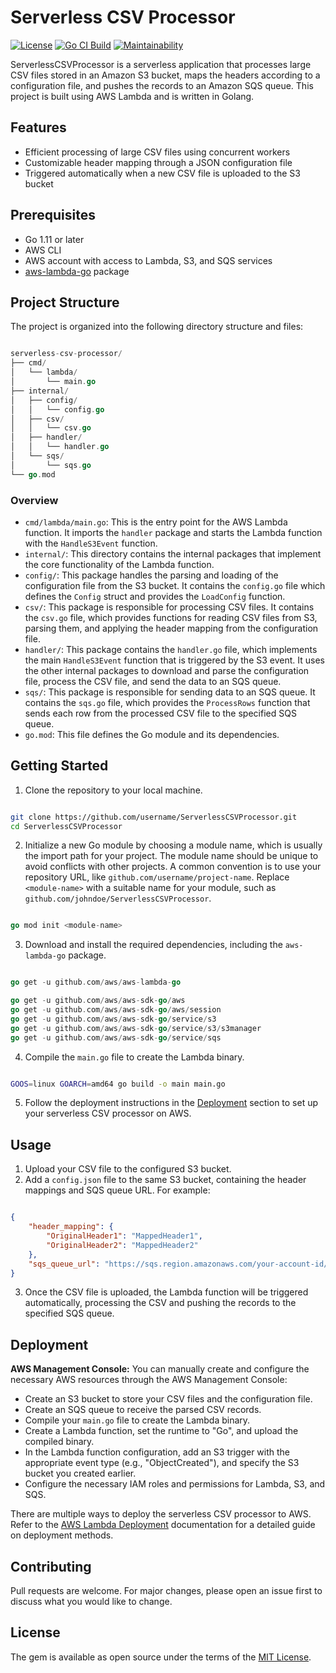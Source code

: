 # Serverless CSV Processor
[![License](https://img.shields.io/badge/License-MIT-yellow.svg)](https://opensource.org/licenses/MIT) [![Go CI Build](https://github.com/nagstler/serverless-csv-processor/actions/workflows/main.yml/badge.svg?branch=main)](https://github.com/nagstler/serverless-csv-processor/actions/workflows/main.yml) [![Maintainability](https://api.codeclimate.com/v1/badges/b840499e1cc06363e584/maintainability)](https://codeclimate.com/github/nagstler/serverless-csv-processor/maintainability)

ServerlessCSVProcessor is a serverless application that processes large CSV files stored in an Amazon S3 bucket, maps the headers according to a configuration file, and pushes the records to an Amazon SQS queue. This project is built using AWS Lambda and is written in Golang.
## Features
- Efficient processing of large CSV files using concurrent workers
- Customizable header mapping through a JSON configuration file
- Triggered automatically when a new CSV file is uploaded to the S3 bucket
## Prerequisites
- Go 1.11 or later
- AWS CLI
- AWS account with access to Lambda, S3, and SQS services 
- [aws-lambda-go](https://github.com/aws/aws-lambda-go)  package

## Project Structure

The project is organized into the following directory structure and files:

```go

serverless-csv-processor/
├── cmd/
│   └── lambda/
│       └── main.go
├── internal/
│   ├── config/
│   │   └── config.go
│   ├── csv/
│   │   └── csv.go
│   ├── handler/
│   │   └── handler.go
│   └── sqs/
│       └── sqs.go
└── go.mod
```


### Overview 
- `cmd/lambda/main.go`: This is the entry point for the AWS Lambda function. It imports the `handler` package and starts the Lambda function with the `HandleS3Event` function. 
- `internal/`: This directory contains the internal packages that implement the core functionality of the Lambda function. 
- `config/`: This package handles the parsing and loading of the configuration file from the S3 bucket. It contains the `config.go` file which defines the `Config` struct and provides the `LoadConfig` function. 
- `csv/`: This package is responsible for processing CSV files. It contains the `csv.go` file, which provides functions for reading CSV files from S3, parsing them, and applying the header mapping from the configuration file. 
- `handler/`: This package contains the `handler.go` file, which implements the main `HandleS3Event` function that is triggered by the S3 event. It uses the other internal packages to download and parse the configuration file, process the CSV file, and send the data to an SQS queue. 
- `sqs/`: This package is responsible for sending data to an SQS queue. It contains the `sqs.go` file, which provides the `ProcessRows` function that sends each row from the processed CSV file to the specified SQS queue. 
- `go.mod`: This file defines the Go module and its dependencies.

## Getting Started 
1. Clone the repository to your local machine.

```bash

git clone https://github.com/username/ServerlessCSVProcessor.git
cd ServerlessCSVProcessor
``` 
2. Initialize a new Go module by choosing a module name, which is usually the import path for your project. The module name should be unique to avoid conflicts with other projects. A common convention is to use your repository URL, like `github.com/username/project-name`. Replace `<module-name>` with a suitable name for your module, such as `github.com/johndoe/ServerlessCSVProcessor`.

```go

go mod init <module-name>
``` 
3. Download and install the required dependencies, including the `aws-lambda-go` package.

```go

go get -u github.com/aws/aws-lambda-go

go get -u github.com/aws/aws-sdk-go/aws 
go get -u github.com/aws/aws-sdk-go/aws/session 
go get -u github.com/aws/aws-sdk-go/service/s3 
go get -u github.com/aws/aws-sdk-go/service/s3/s3manager 
go get -u github.com/aws/aws-sdk-go/service/sqs


``` 
4. Compile the `main.go` file to create the Lambda binary.

```bash

GOOS=linux GOARCH=amd64 go build -o main main.go
``` 
5. Follow the deployment instructions in the [Deployment](#deployment)  section to set up your serverless CSV processor on AWS.

## Usage 
1. Upload your CSV file to the configured S3 bucket. 
2. Add a `config.json` file to the same S3 bucket, containing the header mappings and SQS queue URL. For example:

```json

{
    "header_mapping": {
        "OriginalHeader1": "MappedHeader1",
        "OriginalHeader2": "MappedHeader2"
    },
    "sqs_queue_url": "https://sqs.region.amazonaws.com/your-account-id/your-queue-name"
}
``` 
3. Once the CSV file is uploaded, the Lambda function will be triggered automatically, processing the CSV and pushing the records to the specified SQS queue.
## Deployment

**AWS Management Console:** 
You can manually create and configure the necessary AWS resources through the AWS Management Console:
- Create an S3 bucket to store your CSV files and the configuration file.
- Create an SQS queue to receive the parsed CSV records. 
- Compile your `main.go` file to create the Lambda binary.
- Create a Lambda function, set the runtime to "Go", and upload the compiled binary.
- In the Lambda function configuration, add an S3 trigger with the appropriate event type (e.g., "ObjectCreated"), and specify the S3 bucket you created earlier.
- Configure the necessary IAM roles and permissions for Lambda, S3, and SQS. 

There are multiple ways to deploy the serverless CSV processor to AWS. Refer to the [AWS Lambda Deployment](https://docs.aws.amazon.com/lambda/latest/dg/gettingstarted-awscli.html)  documentation for a detailed guide on deployment methods.

## Contributing

Pull requests are welcome. For major changes, please open an issue first to discuss what you would like to change.
## License

The gem is available as open source under the terms of the [MIT License](https://opensource.org/licenses/MIT).
